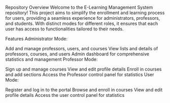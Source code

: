 Repository Overview
Welcome to the E-Learning Management System repository! This project aims to simplify the enrollment and learning process for users, providing a seamless experience for administrators, professors, and students. With distinct modes for different roles, it ensures that each user has access to functionalities tailored to their needs.

Features
Administrator Mode:

Add and manage professors, users, and courses
View lists and details of professors, courses, and users
Admin dashboard for comprehensive statistics and management
Professor Mode:

Sign up and manage courses
View and edit profile details
Enroll in courses and add sections
Access the Professor control panel for statistics
User Mode:

Register and log in to the portal
Browse and enroll in courses
View and edit profile details
Access the user control panel for statistics
